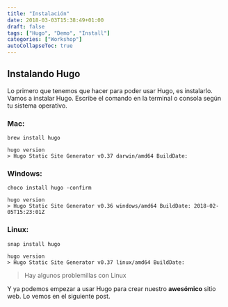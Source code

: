 ```yaml
---
title: "Instalación"
date: 2018-03-03T15:38:49+01:00
draft: false
tags: ["Hugo", "Demo", "Install"]
categories: ["Workshop"]
autoCollapseToc: true
---
```


## Instalando Hugo
Lo primero que tenemos que hacer para poder usar Hugo, es instalarlo. Vamos a instalar Hugo. Escribe el comando en
la terminal o consola según tu sistema operativo.

<!--more-->
### Mac:
```
brew install hugo

hugo version
> Hugo Static Site Generator v0.37 darwin/amd64 BuildDate:
```

### Windows:
```
choco install hugo -confirm

hugo version
> Hugo Static Site Generator v0.36 windows/amd64 BuildDate: 2018-02-05T15:23:01Z
```

### Linux:
```
snap install hugo

hugo version
> Hugo Static Site Generator v0.37 linux/amd64 BuildDate: 
```
> Hay algunos problemillas con Linux

Y ya podemos empezar a usar Hugo para crear nuestro **awesómico** sitio web. Lo vemos en el siguiente post.






